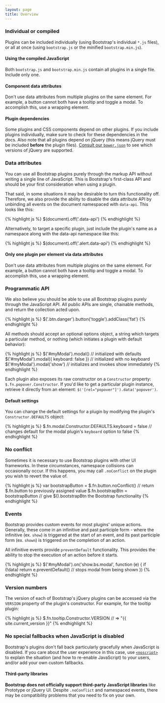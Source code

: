 ```yaml
---
layout: page
title: Overview
---
```


### Individual or compiled

Plugins can be included individually (using Bootstrap's individual `*.js` files), or all at once (using `bootstrap.js` or the minified `bootstrap.min.js`).

<div class="bs-callout bs-callout-danger">
  <h4>Using the compiled JavaScript</h4>
  <p>Both <code>bootstrap.js</code> and <code>bootstrap.min.js</code> contain all plugins in a single file. Include only one.</p>
</div>

<div class="bs-callout bs-callout-danger">
  <h4>Component data attributes</h4>
  <p>Don't use data attributes from multiple plugins on the same element. For example, a button cannot both have a tooltip and toggle a modal. To accomplish this, use a wrapping element.</p>
</div>

<div class="bs-callout bs-callout-danger">
  <h4>Plugin dependencies</h4>
  <p>Some plugins and CSS components depend on other plugins. If you include plugins individually, make sure to check for these dependencies in the docs. Also note that all plugins depend on jQuery (this means jQuery must be included <strong>before</strong> the plugin files). <a href="{{ site.repo }}/blob/v{{ site.current_version }}/bower.json">Consult our <code>bower.json</code></a> to see which versions of jQuery are supported.</p>
</div>

### Data attributes

You can use all Bootstrap plugins purely through the markup API without writing a single line of JavaScript. This is Bootstrap's first-class API and should be your first consideration when using a plugin.

That said, in some situations it may be desirable to turn this functionality off. Therefore, we also provide the ability to disable the data attribute API by unbinding all events on the document namespaced with `data-api`. This looks like this:

{% highlight js %}
$(document).off('.data-api')
{% endhighlight %}

Alternatively, to target a specific plugin, just include the plugin's name as a namespace along with the data-api namespace like this:

{% highlight js %}
$(document).off('.alert.data-api')
{% endhighlight %}

<div class="bs-callout bs-callout-danger">
  <h4>Only one plugin per element via data attributes</h4>
  <p>Don't use data attributes from multiple plugins on the same element. For example, a button cannot both have a tooltip and toggle a modal. To accomplish this, use a wrapping element.</p>
</div>

### Programmatic API

We also believe you should be able to use all Bootstrap plugins purely through the JavaScript API. All public APIs are single, chainable methods, and return the collection acted upon.

{% highlight js %}
$('.btn.danger').button('toggle').addClass('fat')
{% endhighlight %}

All methods should accept an optional options object, a string which targets a particular method, or nothing (which initiates a plugin with default behavior):

{% highlight js %}
$('#myModal').modal()                      // initialized with defaults
$('#myModal').modal({ keyboard: false })   // initialized with no keyboard
$('#myModal').modal('show')                // initializes and invokes show immediately
{% endhighlight %}

Each plugin also exposes its raw constructor on a `Constructor` property: `$.fn.popover.Constructor`. If you'd like to get a particular plugin instance, retrieve it directly from an element: `$('[rel="popover"]').data('popover')`.

#### Default settings
You can change the default settings for a plugin by modifying the plugin's `Constructor.DEFAULTS` object:

{% highlight js %}
$.fn.modal.Constructor.DEFAULTS.keyboard = false // changes default for the modal plugin's `keyboard` option to false
{% endhighlight %}

### No conflict

Sometimes it is necessary to use Bootstrap plugins with other UI frameworks. In these circumstances, namespace collisions can occasionally occur. If this happens, you may call `.noConflict` on the plugin you wish to revert the value of.

{% highlight js %}
var bootstrapButton = $.fn.button.noConflict() // return $.fn.button to previously assigned value
$.fn.bootstrapBtn = bootstrapButton            // give $().bootstrapBtn the Bootstrap functionality
{% endhighlight %}

### Events

Bootstrap provides custom events for most plugins' unique actions. Generally, these come in an infinitive and past participle form - where the infinitive (ex. `show`) is triggered at the start of an event, and its past participle form (ex. `shown`) is triggered on the completion of an action.

All infinitive events provide `preventDefault` functionality. This provides the ability to stop the execution of an action before it starts.

{% highlight js %}
$('#myModal').on('show.bs.modal', function (e) {
  if (!data) return e.preventDefault() // stops modal from being shown
})
{% endhighlight %}

### Version numbers

The version of each of Bootstrap's jQuery plugins can be accessed via the `VERSION` property of the plugin's constructor. For example, for the tooltip plugin:

{% highlight js %}
$.fn.tooltip.Constructor.VERSION // => "{{ site.current_version }}"
{% endhighlight %}

### No special fallbacks when JavaScript is disabled

Bootstrap's plugins don't fall back particularly gracefully when JavaScript is disabled. If you care about the user experience in this case, use [`<noscript>`](https://developer.mozilla.org/en-US/docs/Web/HTML/Element/noscript) to explain the situation (and how to re-enable JavaScript) to your users, and/or add your own custom fallbacks.

<div class="bs-callout bs-callout-warning" id="callout-third-party-libs">
  <h4>Third-party libraries</h4>
  <p><strong>Bootstrap does not officially support third-party JavaScript libraries</strong> like Prototype or jQuery UI. Despite <code>.noConflict</code> and namespaced events, there may be compatibility problems that you need to fix on your own.</p>
</div>

